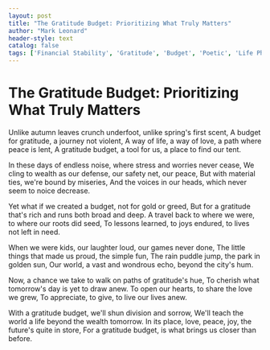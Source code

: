 ```yaml
---
layout: post
title: "The Gratitude Budget: Prioritizing What Truly Matters"
author: "Mark Leonard"
header-style: text
catalog: false
tags: ['Financial Stability', 'Gratitude', 'Budget', 'Poetic', 'Life Philosophy', 'Mindfulness']
---
```


# The Gratitude Budget: Prioritizing What Truly Matters

Unlike autumn leaves crunch underfoot, unlike spring's first scent,
A budget for gratitude, a journey not violent,
A way of life, a way of love, a path where peace is lent,
A gratitude budget, a tool for us, a place to find our tent.

In these days of endless noise, where stress and worries never cease,
We cling to wealth as our defense, our safety net, our peace,
But with material ties, we're bound by miseries,
And the voices in our heads, which never seem to noice decrease.

Yet what if we created a budget, not for gold or greed,
But for a gratitude that's rich and runs both broad and deep.
A travel back to where we were, to where our roots did seed,
To lessons learned, to joys endured, to lives not left in need.

When we were kids, our laughter loud, our games never done,
The little things that made us proud, the simple fun,
The rain puddle jump, the park in golden sun,
Our world, a vast and wondrous echo, beyond the city's hum.

Now, a chance we take to walk on paths of gratitude's hue,
To cherish what tomorrow's day is yet to draw anew.
To open our hearts, to share the love we grew,
To appreciate, to give, to live our lives anew.

With a gratitude budget, we'll shun division and sorrow,
We'll teach the world a life beyond the wealth tomorrow.
In its place, love, peace, joy, the future's quite in store,
For a gratitude budget, is what brings us closer than before.